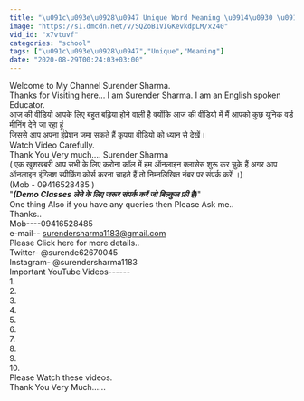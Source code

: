 ```yaml
---
title: "\u091c\u093e\u0928\u0947 Unique Word Meaning \u0914\u0930 \u091c\u092e\u093e\u0910 \u0905\u092a\u0928\u093e \u0907\u0902\u092a\u094d\u0930\u0947\u0936\u0928 \u0964"
image: "https://s1.dmcdn.net/v/SQZoB1VIGKevkdpLM/x240"
vid_id: "x7vtuvf"
categories: "school"
tags: ["\u091c\u093e\u0928\u0947","Unique","Meaning"]
date: "2020-08-29T00:24:03+03:00"
---
```

Welcome to My Channel Surender Sharma.  <br>Thanks for Visiting here... I am Surender Sharma. I am an English spoken Educator.  <br>आज की वीडियो आपके लिए बहुत बढ़िया होने वाली है क्योंकि आज की वीडियो में  मैं आपको कुछ यूनिक वर्ड मीनिंग देने जा रहा हूं   <br>जिससे  आप अपना इंप्रेशन जमा सकते हैं कृपया वीडियो को ध्यान से देखें।   <br>Watch Video Carefully.  <br>Thank You Very much.... Surender Sharma  <br>( एक खुशखबरी आप सभी के लिए करोना कॉल में हम ऑनलाइन क्लासेस शुरू कर चुके हैं अगर आप ऑनलाइन इंग्लिश स्पीकिंग कोर्स करना चाहते हैं तो निम्नलिखित नंबर पर संपर्क करें ।)   <br>(Mob - 09416528485 )  <br>&quot;***************(Demo Classes लेने के लिए जरूर संपर्क करें जो बिल्कुल फ्री है)***************&quot;  <br>One thing Also if you have any queries then Please Ask me..   <br>Thanks..  <br>Mob----09416528485  <br>e-mail-- surendersharma1183@gmail.com  <br>Please Click here for more details..  <br>Twitter-   @surende62670045  <br>Instagram-    @surendersharma1183  <br>Important YouTube Videos------  <br>1.   <br>2.   <br>3.   <br>4.   <br>5.   <br>6.   <br>7.   <br>8.   <br>9.   <br>10.   <br>Please Watch these videos.  <br>Thank You Very Much......

